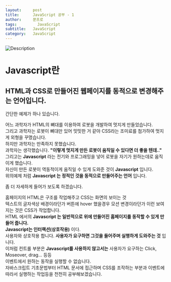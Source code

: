 ```yaml
---
layout:     post
title:      JavaScript 공부 - 1
author:     쭌프로
tags: 		  JavaScript
subtitle:   JavaScript 
category:   JavaScript
---
```

<!-- Start Writing Below in Markdown -->

![Description](https://alalstjr.github.io/promotes.github.io/img/2019-03-03-1.png)

# Javascript란

## HTML과 CSS로 만들어진 웹페이지를 동적으로 변경해주는 언어입니다.

<p>
  간단한 예제가 하나 있습니다.
</p>

<p>
  어느 과학자가 HTML의 뼈대를 이용하여 로봇을 개발하여 멋지게 만들었습니다.<br/>
  그리고 과학자는 로봇이 뼈대만 있어 밋밋한 거 같아 CSS라는 조미료를 첨가하여 멋지게 외형을 꾸몄습니다.<br/>
  하지만 과학자는 만족하지 못했습니다.<br/>
  과학자는 생각했습니다. <b>"이렇게 멋지게 만든 로봇이 움직일 수 있다면 더 좋을 텐데.."</b> <br/>
  그리고는 <b>Javascript</b> 라는 전기와 프로그래밍을 넣어 로봇을 자기가 원하는데로 움직이게 했습니다.<br/>
  자신이 만든 로봇이 역동적이게 움직일 수 있게 도와준 것이 <b>Javascript</b> 입니다.<br/>
  위의예제 처럼 <b>Javascript 는 정적인 것을 동적으로 만들어주는 언어</b> 입니다.<br/>
</p>
<p>
  좀 더 자세하게 들어가 보도록 하겠습니다.
<p>

<p>
  홈페이지의 HTML은 구조를 작업해주고 CSS는 화면의 보이는 것<br/>
  텍스트의 글자색상 배경이라던가 버튼에 hover 했을경우 모션 변경이라던가 이런 보여지는 것은 CSS가 작업합니다.<br/>
  HTML 에서의 <b>Javascript 는 일반적으로 위에 만들어진 홈페이지를 동작할 수 있게 만들어 줍니다.</b><br/>
  <b>Javascript는 인터랙션(상호작용)</b> 이다.<br/>
  사용자와 상호작용 합니다. <b>사용자가 요구하면 그것을 들어주며 실행하게 도와주는 것</b> 입니다.<br/>
  이처럼 컨트롤 부분은 <b>Javascript를 사용하지 않고서는</b> 사용자가 요구하는 Click, Moseover, drag... 등등<br/>
  이벤트에서 원하는 동작을 실행할 수 없습니다.<br/>
  자바스크립트 기초문법부터 HTML 문서에 접근하며 CSS를 조작하는 부분과 이벤트에 따라서 실행하는 작업등을 천천히 공부해보겠습니다.
</p>
